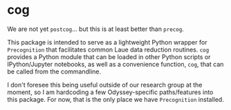 # cog
We are not yet `postcog`... but this is at least better than `precog`.

This package is intended to serve as a lightweight Python wrapper for
`Precognition` that facilitates common Laue data reduction routines. `cog`
provides a Python module that can be loaded in other Python scripts or IPython/Jupyter
notebooks, as well as a convenience function, `cog`, that can be called from the
commandline.

I don't foresee this being useful outside of our research group at the moment, so I
am hardcoding a few Odyssey-specific paths/features into this package. For now, that
is the only place we have `Precognition` installed.
